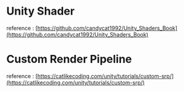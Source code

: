 # Unity Shader
reference : [https://github.com/candycat1992/Unity_Shaders_Book](https://github.com/candycat1992/Unity_Shaders_Book)

# Custom Render Pipeline
reference : [https://catlikecoding.com/unity/tutorials/custom-srp/](https://catlikecoding.com/unity/tutorials/custom-srp/)
